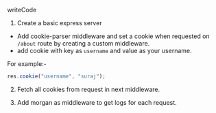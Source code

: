 writeCode

1. Create a basic express server

- Add cookie-parser middleware and set a cookie when requested on `/about` route by creating a custom middleware.
- add cookie with key as `username` and value as your username.

For example:-

```js
res.cookie("username", "suraj");
```

2. Fetch all cookies from request in next middleware.

3. Add morgan as middleware to get logs for each request.
